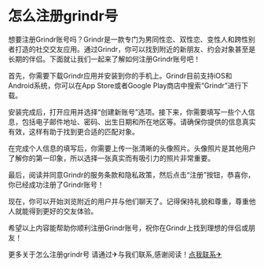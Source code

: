 # 怎么注册grindr号

想要注册Grindr账号吗？Grindr是一款专门为男同性恋、双性恋、变性人和跨性别者打造的社交交友应用。通过Grindr，你可以找到附近的新朋友、约会对象甚至是长期的伴侣。下面就让我们一起来了解如何注册Grindr账号吧！

首先，你需要下载Grindr应用并安装到你的手机上。Grindr目前支持iOS和Android系统，你可以在App Store或者Google Play商店中搜索“Grindr”进行下载。

安装完成后，打开应用并选择“创建新账号”选项。接下来，你需要填写一些个人信息，包括电子邮件地址、密码、出生日期和所在地区等。请确保你提供的信息真实有效，这样有助于找到更合适的匹配对象。

在完成个人信息的填写后，你需要上传一张清晰的头像照片。头像照片是其他用户了解你的第一印象，所以选择一张真实而有吸引力的照片非常重要。

最后，阅读并同意Grindr的服务条款和隐私政策，然后点击“注册”按钮，恭喜你，你已经成功注册了Grindr账号！

现在，你可以开始浏览附近的用户并与他们聊天了。记得保持礼貌和尊重，尊重他人就能得到更好的交友体验。

希望以上内容能帮助你顺利注册Grindr账号，祝你在Grindr上找到理想的伴侣或朋友！

更多关于怎么注册grindr号 请通过✈与我们联系,感谢阅读！[点我联系✈](https://wiki.G208.com)